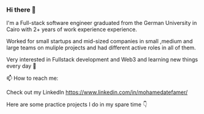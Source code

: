 ### Hi there 👋
I'm a Full-stack software engineer graduated from the German University in Cairo with 2+ years of work experience  experience.

Worked for small startups and mid-sized companies in small ,medium and large teams on muliple projects and had different active roles in all of them.

Very interested in Fullstack development and Web3 and learning new things every day 🌱

📫 How to reach me:

Check out my LinkedIn https://www.linkedin.com/in/mohamedatefamer/


Here are some practice projects I do in my spare time 👇

<!--
**MoAtefAmer/MoAtefAmer** is a ✨ _special_ ✨ repository because its `README.md` (this file) appears on your GitHub profile.

Here are some ideas to get you started:

- 🔭 I’m currently working on ...
- 🌱 I’m currently learning ...
- 👯 I’m looking to collaborate on ...
- 🤔 I’m looking for help with ...
- 💬 Ask me about ...
- 📫 How to reach me: ...
- 😄 Pronouns: ...
- ⚡ Fun fact: ...
-->
